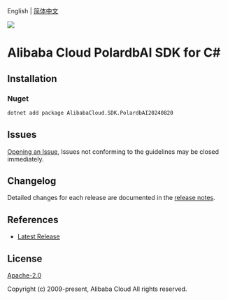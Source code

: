 English | [简体中文](README-CN.md)

![](https://aliyunsdk-pages.alicdn.com/icons/AlibabaCloud.svg)

# Alibaba Cloud PolardbAI SDK for C#

## Installation

### Nuget

```bash
dotnet add package AlibabaCloud.SDK.PolardbAI20240820
```

## Issues

[Opening an Issue](https://github.com/aliyun/alibabacloud-csharp-sdk/issues/new), Issues not conforming to the guidelines may be closed immediately.

## Changelog

Detailed changes for each release are documented in the [release notes](./ChangeLog.md).

## References

* [Latest Release](https://github.com/aliyun/alibabacloud-csharp-sdk/)

## License

[Apache-2.0](http://www.apache.org/licenses/LICENSE-2.0)

Copyright (c) 2009-present, Alibaba Cloud All rights reserved.
